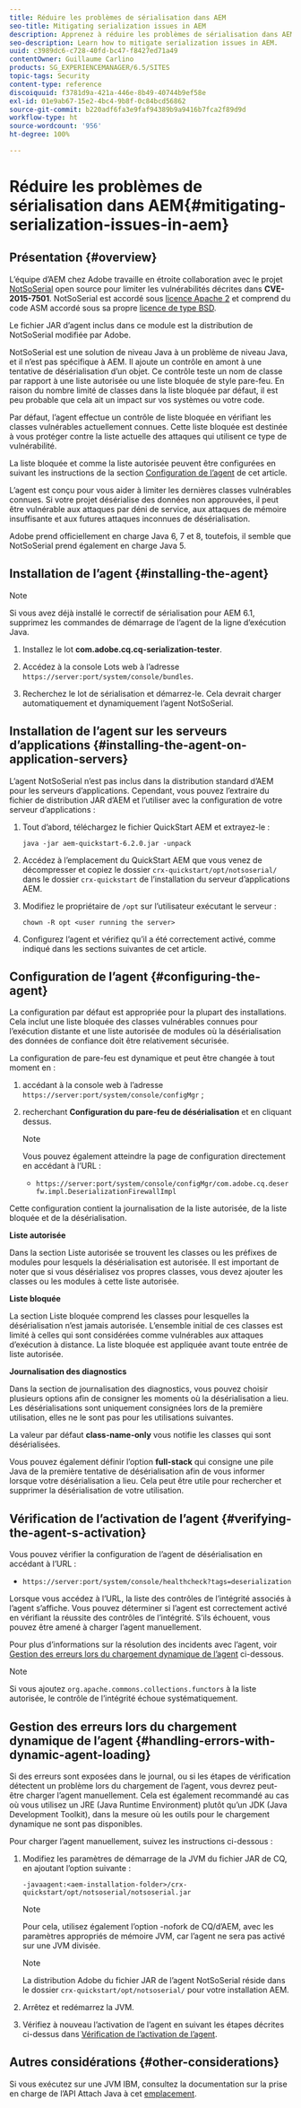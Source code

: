```yaml
---
title: Réduire les problèmes de sérialisation dans AEM
seo-title: Mitigating serialization issues in AEM
description: Apprenez à réduire les problèmes de sérialisation dans AEM.
seo-description: Learn how to mitigate serialization issues in AEM.
uuid: c3989dc6-c728-40fd-bc47-f8427ed71a49
contentOwner: Guillaume Carlino
products: SG_EXPERIENCEMANAGER/6.5/SITES
topic-tags: Security
content-type: reference
discoiquuid: f3781d9a-421a-446e-8b49-40744b9ef58e
exl-id: 01e9ab67-15e2-4bc4-9b8f-0c84bcd56862
source-git-commit: b220adf6fa3e9faf94389b9a9416b7fca2f89d9d
workflow-type: ht
source-wordcount: '956'
ht-degree: 100%

---
```


# Réduire les problèmes de sérialisation dans AEM{#mitigating-serialization-issues-in-aem}

## Présentation {#overview}

L’équipe d’AEM chez Adobe travaille en étroite collaboration avec le projet [NotSoSerial](https://github.com/kantega/notsoserial) open source pour limiter les vulnérabilités décrites dans **CVE-2015-7501**. NotSoSerial est accordé sous [licence Apache 2](https://www.apache.org/licenses/LICENSE-2.0) et comprend du code ASM accordé sous sa propre [licence de type BSD](https://asm.ow2.org/license.html).

Le fichier JAR d’agent inclus dans ce module est la distribution de NotSoSerial modifiée par Adobe.

NotSoSerial est une solution de niveau Java à un problème de niveau Java, et il n’est pas spécifique à AEM. Il ajoute un contrôle en amont à une tentative de désérialisation d’un objet. Ce contrôle teste un nom de classe par rapport à une liste autorisée ou une liste bloquée de style pare-feu. En raison du nombre limité de classes dans la liste bloquée par défaut, il est peu probable que cela ait un impact sur vos systèmes ou votre code.

Par défaut, l’agent effectue un contrôle de liste bloquée en vérifiant les classes vulnérables actuellement connues. Cette liste bloquée est destinée à vous protéger contre la liste actuelle des attaques qui utilisent ce type de vulnérabilité.

La liste bloquée et comme la liste autorisée peuvent être configurées en suivant les instructions de la section [Configuration de l’agent](/help/sites-administering/mitigating-serialization-issues.md#configuring-the-agent) de cet article.

L’agent est conçu pour vous aider à limiter les dernières classes vulnérables connues. Si votre projet désérialise des données non approuvées, il peut être vulnérable aux attaques par déni de service, aux attaques de mémoire insuffisante et aux futures attaques inconnues de désérialisation.

Adobe prend officiellement en charge Java 6, 7 et 8, toutefois, il semble que NotSoSerial prend également en charge Java 5.

## Installation de l’agent {#installing-the-agent}

>[!NOTE]
>
>Si vous avez déjà installé le correctif de sérialisation pour AEM 6.1, supprimez les commandes de démarrage de l’agent de la ligne d’exécution Java.

1. Installez le lot **com.adobe.cq.cq-serialization-tester**.

1. Accédez à la console Lots web à l’adresse `https://server:port/system/console/bundles`.
1. Recherchez le lot de sérialisation et démarrez-le. Cela devrait charger automatiquement et dynamiquement l’agent NotSoSerial.

## Installation de l’agent sur les serveurs d’applications {#installing-the-agent-on-application-servers}

L’agent NotSoSerial n’est pas inclus dans la distribution standard d’AEM pour les serveurs d’applications. Cependant, vous pouvez l’extraire du fichier de distribution JAR d’AEM et l’utiliser avec la configuration de votre serveur d’applications :

1. Tout d’abord, téléchargez le fichier QuickStart AEM et extrayez-le :

   ```shell
   java -jar aem-quickstart-6.2.0.jar -unpack
   ```

1. Accédez à l’emplacement du QuickStart AEM que vous venez de décompresser et copiez le dossier `crx-quickstart/opt/notsoserial/` dans le dossier `crx-quickstart` de l’installation du serveur d’applications AEM.

1. Modifiez le propriétaire de `/opt` sur l’utilisateur exécutant le serveur :

   ```shell
   chown -R opt <user running the server>
   ```

1. Configurez l’agent et vérifiez qu’il a été correctement activé, comme indiqué dans les sections suivantes de cet article.

## Configuration de l’agent {#configuring-the-agent}

La configuration par défaut est appropriée pour la plupart des installations. Cela inclut une liste bloquée des classes vulnérables connues pour l’exécution distante et une liste autorisée de modules où la désérialisation des données de confiance doit être relativement sécurisée.

La configuration de pare-feu est dynamique et peut être changée à tout moment en :

1. accédant à la console web à l’adresse `https://server:port/system/console/configMgr` ;
1. recherchant **Configuration du pare-feu de désérialisation** et en cliquant dessus.

   >[!NOTE]
   >
   >Vous pouvez également atteindre la page de configuration directement en accédant à l’URL :
   >
   >* `https://server:port/system/console/configMgr/com.adobe.cq.deserfw.impl.DeserializationFirewallImpl`


Cette configuration contient la journalisation de la liste autorisée, de la liste bloquée et de la désérialisation.

**Liste autorisée**

Dans la section Liste autorisée se trouvent les classes ou les préfixes de modules pour lesquels la désérialisation est autorisée. Il est important de noter que si vous désérialisez vos propres classes, vous devez ajouter les classes ou les modules à cette liste autorisée.

**Liste bloquée**

La section Liste bloquée comprend les classes pour lesquelles la désérialisation n’est jamais autorisée. L’ensemble initial de ces classes est limité à celles qui sont considérées comme vulnérables aux attaques d’exécution à distance. La liste bloquée est appliquée avant toute entrée de liste autorisée.

**Journalisation des diagnostics**

Dans la section de journalisation des diagnostics, vous pouvez choisir plusieurs options afin de consigner les moments où la désérialisation a lieu. Les désérialisations sont uniquement consignées lors de la première utilisation, elles ne le sont pas pour les utilisations suivantes.

La valeur par défaut **class-name-only** vous notifie les classes qui sont désérialisées.

Vous pouvez également définir l’option **full-stack** qui consigne une pile Java de la première tentative de désérialisation afin de vous informer lorsque votre désérialisation a lieu. Cela peut être utile pour rechercher et supprimer la désérialisation de votre utilisation.

## Vérification de l’activation de l’agent {#verifying-the-agent-s-activation}

Vous pouvez vérifier la configuration de l’agent de désérialisation en accédant à l’URL :

* `https://server:port/system/console/healthcheck?tags=deserialization`

Lorsque vous accédez à l’URL, la liste des contrôles de l’intégrité associés à l’agent s’affiche. Vous pouvez déterminer si l’agent est correctement activé en vérifiant la réussite des contrôles de l’intégrité. S’ils échouent, vous pouvez être amené à charger l’agent manuellement.

Pour plus d’informations sur la résolution des incidents avec l’agent, voir [Gestion des erreurs lors du chargement dynamique de l’agent](#handling-errors-with-dynamic-agent-loading) ci-dessous.

>[!NOTE]
>
>Si vous ajoutez `org.apache.commons.collections.functors` à la liste autorisée, le contrôle de l’intégrité échoue systématiquement.

## Gestion des erreurs lors du chargement dynamique de l’agent {#handling-errors-with-dynamic-agent-loading}

Si des erreurs sont exposées dans le journal, ou si les étapes de vérification détectent un problème lors du chargement de l’agent, vous devrez peut-être charger l’agent manuellement. Cela est également recommandé au cas où vous utilisez un JRE (Java Runtime Environment) plutôt qu’un JDK (Java Development Toolkit), dans la mesure où les outils pour le chargement dynamique ne sont pas disponibles.

Pour charger l’agent manuellement, suivez les instructions ci-dessous :

1. Modifiez les paramètres de démarrage de la JVM du fichier JAR de CQ, en ajoutant l’option suivante :

   ```shell
   -javaagent:<aem-installation-folder>/crx-quickstart/opt/notsoserial/notsoserial.jar
   ```

   >[!NOTE]
   >
   >Pour cela, utilisez également l’option -nofork de CQ/d’AEM, avec les paramètres appropriés de mémoire JVM, car l’agent ne sera pas activé sur une JVM divisée.

   >[!NOTE]
   >
   >La distribution Adobe du fichier JAR de l’agent NotSoSerial réside dans le dossier `crx-quickstart/opt/notsoserial/` pour votre installation AEM.

1. Arrêtez et redémarrez la JVM.

1. Vérifiez à nouveau l’activation de l’agent en suivant les étapes décrites ci-dessus dans [Vérification de l’activation de l’agent](/help/sites-administering/mitigating-serialization-issues.md#verifying-the-agent-s-activation).

## Autres considérations {#other-considerations}

Si vous exécutez sur une JVM IBM, consultez la documentation sur la prise en charge de l’API Attach Java à cet [emplacement](https://www.ibm.com/support/knowledgecenter/SSSTCZ_2.0.0/com.ibm.rt.doc.20/user/attachapi.html).
